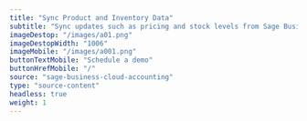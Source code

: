 ```yaml
---
title: "Sync Product and Inventory Data"
subtitle: "Sync updates such as pricing and stock levels from Sage Business Cloud Accounting to your sales channel(s)."
imageDestop: "/images/a01.png"
imageDestopWidth: "1006"
imageMobile: "/images/a001.png"
buttonTextMobile: "Schedule a demo"
buttonHrefMobile: "/"
source: "sage-business-cloud-accounting"
type: "source-content"
headless: true
weight: 1
---
```

